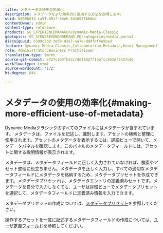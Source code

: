 ```yaml
---
title: メタデータの使用の効率化
description: メタデータをより効率的に使用する方法を説明します。
uuid: 6690b815-ca5f-491f-94eb-3d4657fbb8ed
contentOwner: admin
content-type: reference
products: SG_EXPERIENCEMANAGER/Dynamic-Media-Classic
geptopics: SG_SCENESEVENONDEMAND_PK/categories/media_portal
discoiquuid: b399c2b2-3e59-43e7-aa7d-dd4fdf4e9bad
feature: Dynamic Media Classic,Collaboration,Metadata,Asset Management
role: Administrator,Business Practitioner
translation-type: tm+mt
source-git-commit: e727c1b5fb43c7def842ff1bafcc8b3ef3437cde
workflow-type: tm+mt
source-wordcount: '172'
ht-degree: 84%

---
```



# メタデータの使用の効率化{#making-more-efficient-use-of-metadata}

Dynamic Mediaクラシックのすべてのファイルにはメタデータが含まれています。 メタデータは、ファイルを記述し、識別します。アセットの検索と整理に使用されます。アセットのメタデータを表示するには、詳細ビューで開いて、メタデータパネルを確認します。このパネルのメタデータフィールドには、アセットに関する説明情報が表示されます。

メタデータは、メタデータフィールドに正しく入力されていなければ、検索やアセット整理に役立ちません。メタデータを正しく入力し、すべての適切なメタデータフィールドにメタデータを格納するため、メタデータプリセットを作成できます。*メタデータプリセット*&#x200B;は、メタデータエントリの定義済みセットです。メタデータを自分で入力しなくても、ユーザは詳細ビューでメタデータプリセットを選択して、メタデータフィールドに定義済み情報を入力できます。

メタデータプリセットの作成については、[メタデータプリセット](application-setup.md#metadata_presets)を参照してください。

操作するアセットを一意に記述するメタデータフィールドの作成については、[ユーザ定義フィールド](application-setup.md#user_defined_fields)を参照してください。
